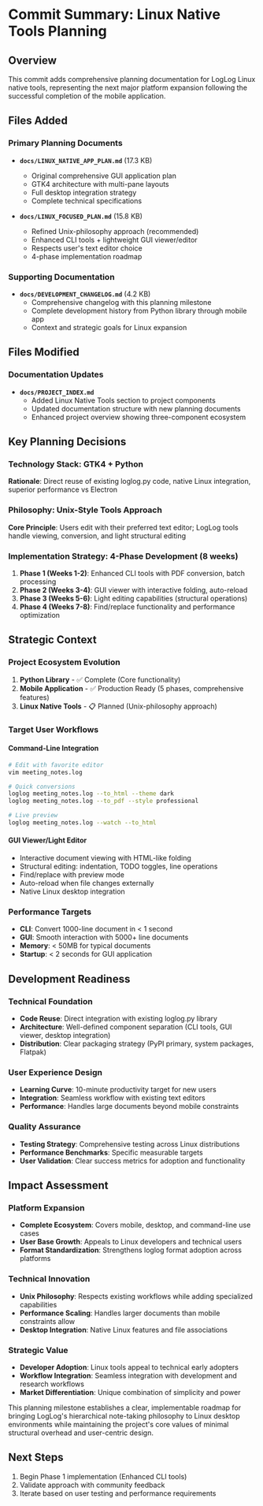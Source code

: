 # Commit Summary: Linux Native Tools Planning

## Overview
This commit adds comprehensive planning documentation for LogLog Linux native tools, representing the next major platform expansion following the successful completion of the mobile application.

## Files Added

### Primary Planning Documents
- **`docs/LINUX_NATIVE_APP_PLAN.md`** (17.3 KB)
  - Original comprehensive GUI application plan
  - GTK4 architecture with multi-pane layouts
  - Full desktop integration strategy
  - Complete technical specifications

- **`docs/LINUX_FOCUSED_PLAN.md`** (15.8 KB)  
  - Refined Unix-philosophy approach (recommended)
  - Enhanced CLI tools + lightweight GUI viewer/editor
  - Respects user's text editor choice
  - 4-phase implementation roadmap

### Supporting Documentation
- **`docs/DEVELOPMENT_CHANGELOG.md`** (4.2 KB)
  - Comprehensive changelog with this planning milestone
  - Complete development history from Python library through mobile app
  - Context and strategic goals for Linux expansion

## Files Modified

### Documentation Updates
- **`docs/PROJECT_INDEX.md`**
  - Added Linux Native Tools section to project components
  - Updated documentation structure with new planning documents
  - Enhanced project overview showing three-component ecosystem

## Key Planning Decisions

### Technology Stack: GTK4 + Python
**Rationale**: Direct reuse of existing loglog.py code, native Linux integration, superior performance vs Electron

### Philosophy: Unix-Style Tools Approach
**Core Principle**: Users edit with their preferred text editor; LogLog tools handle viewing, conversion, and light structural editing

### Implementation Strategy: 4-Phase Development (8 weeks)
1. **Phase 1 (Weeks 1-2)**: Enhanced CLI tools with PDF conversion, batch processing
2. **Phase 2 (Weeks 3-4)**: GUI viewer with interactive folding, auto-reload
3. **Phase 3 (Weeks 5-6)**: Light editing capabilities (structural operations)
4. **Phase 4 (Weeks 7-8)**: Find/replace functionality and performance optimization

## Strategic Context

### Project Ecosystem Evolution
1. **Python Library** - ✅ Complete (Core functionality)
2. **Mobile Application** - ✅ Production Ready (5 phases, comprehensive features)
3. **Linux Native Tools** - 📋 Planned (Unix-philosophy approach)

### Target User Workflows

#### Command-Line Integration
```bash
# Edit with favorite editor
vim meeting_notes.log

# Quick conversions  
loglog meeting_notes.log --to_html --theme dark
loglog meeting_notes.log --to_pdf --style professional

# Live preview
loglog meeting_notes.log --watch --to_html
```

#### GUI Viewer/Light Editor
- Interactive document viewing with HTML-like folding
- Structural editing: indentation, TODO toggles, line operations
- Find/replace with preview mode
- Auto-reload when file changes externally
- Native Linux desktop integration

### Performance Targets
- **CLI**: Convert 1000-line document in < 1 second
- **GUI**: Smooth interaction with 5000+ line documents  
- **Memory**: < 50MB for typical documents
- **Startup**: < 2 seconds for GUI application

## Development Readiness

### Technical Foundation
- **Code Reuse**: Direct integration with existing loglog.py library
- **Architecture**: Well-defined component separation (CLI tools, GUI viewer, desktop integration)
- **Distribution**: Clear packaging strategy (PyPI primary, system packages, Flatpak)

### User Experience Design
- **Learning Curve**: 10-minute productivity target for new users
- **Integration**: Seamless workflow with existing text editors
- **Performance**: Handles large documents beyond mobile constraints

### Quality Assurance
- **Testing Strategy**: Comprehensive testing across Linux distributions
- **Performance Benchmarks**: Specific measurable targets
- **User Validation**: Clear success metrics for adoption and functionality

## Impact Assessment

### Platform Expansion
- **Complete Ecosystem**: Covers mobile, desktop, and command-line use cases
- **User Base Growth**: Appeals to Linux developers and technical users
- **Format Standardization**: Strengthens loglog format adoption across platforms

### Technical Innovation  
- **Unix Philosophy**: Respects existing workflows while adding specialized capabilities
- **Performance Scaling**: Handles larger documents than mobile constraints allow
- **Desktop Integration**: Native Linux features and file associations

### Strategic Value
- **Developer Adoption**: Linux tools appeal to technical early adopters
- **Workflow Integration**: Seamless integration with development and research workflows
- **Market Differentiation**: Unique combination of simplicity and power

This planning milestone establishes a clear, implementable roadmap for bringing LogLog's hierarchical note-taking philosophy to Linux desktop environments while maintaining the project's core values of minimal structural overhead and user-centric design.

## Next Steps
1. Begin Phase 1 implementation (Enhanced CLI tools)
2. Validate approach with community feedback
3. Iterate based on user testing and performance requirements